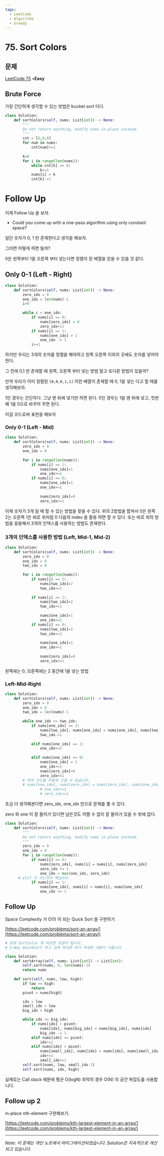 ```yaml
---
tags:
  - LeetCode
  - Algorithm
  - Greedy
---
```


# 75. Sort Colors

## 문제

[LeetCode 75](https://leetcode.com/problems/sort-colors/) •**Easy**

## Brute Force

가장 간단하게 생각할 수 있는 방법은 bucket sort 이다.

```python
class Solution:
    def sortColors(self, nums: List[int]) -> None:
        """
        Do not return anything, modify nums in-place instead.
        """
        cnt = [0,0,0]
        for num in nums:
            cnt[num]+=1
        
        k=0
        for i in range(len(nums)):
            while cnt[k] == 0:
                k+=1
            nums[i] = k
            cnt[k]-=1
```

# Follow Up

이제 Follow Up 을 보자.

- Could you come up with a one-pass algorithm using only constant space?

일단 숫자가 0, 1 만 존재한다고 생각을 해보자.

그러면 어떻게 하면 될까?

0은 왼쪽부터 1을 오른쪽 부터 넣는다면 정렬이 된 배열을 얻을 수 있을 것 같다.

## Only 0-1 (Left - Right)

```python
class Solution:
    def sortColors(self, nums: List[int]) -> None:
        zero_idx = 0
        one_idx = len(nums)-1
        i=0
        
        while i < one_idx:
            if nums[i] == 0:
                nums[zero_idx] = 0
                zero_idx+=1
            if nums[i] == 1:
                nums[one_idx] = 1
                one_idx -= 1
            i+=1
```

하지만 우리는 3개의 숫자를 정렬을 해야하고 왼쪽 오른쪽 이외의 곳에도 숫자를 넣어야 한다.

그 전에 0,1 만 존재할 때 왼쪽, 오른쪽 부터 넣는 방법 말고 또다른 방법이 있을까?

만약 우리가 이미 정렬된 `[0,0,0,1,1]` 이란 배열이 존재할 때 0, 1을 넣는 다고 할 때를 생각해보자.

1인 경우는 간단하다. 그냥 맨 뒤에 넣기만 하면 된다. 0인 경우는 1을 맨 뒤에 넣고, 첫번째 1을 0으로 바꾸어 주면 된다.

이걸 코드로써 표현을 해보자

### Only 0-1 (Left - Mid)

```python
class Solution:
    def sortColors(self, nums: List[int]) -> None:
        zero_idx = 0
        one_idx = 0
        
        for i in range(len(nums)):
            if nums[i] == 1:
                nums[one_idx]=1
                one_idx+=1
            if nums[i] == 0:
                nums[one_idx]=1
                one_idx+=1
                
                nums[zero_idx]=0
                zero_idx+=1
```

이제 숫자가 3개 일 때 할 수 있는 방법을 찾을 수 있다. 위의 2방법을 합쳐서 0은 왼쪽 2는 오른쪽 1은 바로 위처럼 0 다음의 index 을 활용 하면 할 수 있다. 또는 바로 위의 방법을 응용해서 3개의 인덱스를 사용하는 방법도 존재한다.

### 3개의 인덱스를 사용한 방법 (Left, Mid-1, Mid-2)

```python
class Solution:
    def sortColors(self, nums: List[int]) -> None:
        zero_idx = 0
        one_idx = 0
        two_idx = 0
        
        for i in range(len(nums)):
            if nums[i] == 2:
                nums[two_idx]=2
                two_idx+=1
                
            if nums[i] == 1:
                nums[two_idx]=2
                two_idx+=1
                
                nums[one_idx]=1
                one_idx+=1
            if nums[i] == 0:
                nums[two_idx]=2
                two_idx+=1
                
                nums[one_idx]=1
                one_idx+=1
                
                nums[zero_idx]=0
                zero_idx+=1
```

왼쪽에는 0, 오른쪽에는 2 중간에 1을 넣는 방법

### Left-Mid-Right

```python
class Solution:
    def sortColors(self, nums: List[int]) -> None:
        zero_idx = 0
        one_idx = 0
        two_idx = len(nums)-1
        
        while one_idx <= two_idx:
            if nums[one_idx] == 2:
                nums[two_idx], nums[one_idx] = nums[one_idx], nums[two_idx]
                two_idx-=1
            
            elif nums[one_idx] == 1:
                one_idx+=1
            
            elif nums[one_idx] == 0:
                nums[one_idx] = 1
                one_idx+=1
                nums[zero_idx]=0
                zero_idx+=1
        # 위의 코드를 이렇게 고칠 수 있습니다.
        # nums[one_idx], nums[zero_idx] = nums[zero_idx], nums[one_idx]
                # one_idx+=1
                # zero_idx+=1
```

조금 더 생각해본다면 zero_idx, one_idx 만으로 문제를 풀 수 있다.

zero 와 one 이 잘 들어가 있다면 남은것도 어쩔 수 없이 잘 들어가 있을 수 밖에 없다.

```python
class Solution:
    def sortColors(self, nums: List[int]) -> None:
        """
        Do not return anything, modify nums in-place instead.
        """
        zero_idx = 0
        one_idx = 0
        for i in range(len(nums)):
            if nums[i] == 0:
                nums[zero_idx], nums[i] = nums[i], nums[zero_idx]
                zero_idx += 1
                one_idx = max(one_idx, zero_idx)
      # elif 가 아닌것이 핵심이다.
            if nums[i] == 1:
                nums[one_idx], nums[i] = nums[i], nums[one_idx]
                one_idx += 1
```

## Follow Up

Space Complexity 가 O(1) 이 되는 Quick Sort 을 구현하기

[https://leetcode.com/problems/sort-an-array/](https://leetcode.com/problems/sort-an-array/)

```python
# 위의 SortColor 와 비슷한 모양이 됩니다.
# 3-Way QuickSort 라고 검색 하시면 보다 자세한 내용이 나옵니다.

class Solution:
    def sortArray(self, nums: List[int]) -> List[int]:
        self.sort(nums, 0, len(nums)-1)
        return nums
    
    def sort(self, nums, low, high):
        if low >= high: 
            return
        pivot = nums[high]

        idx = low
        small_idx = low
        big_idx = high

        while idx <= big_idx:
            if nums[idx] > pivot:
                nums[idx], nums[big_idx] = nums[big_idx], nums[idx]
                big_idx -= 1
            elif nums[idx] == pivot:
                idx+=1
            elif nums[idx] < pivot:
                nums[small_idx], nums[idx] = nums[idx], nums[small_idx]
                idx+=1
                small_idx+=1
        self.sort(nums, low, small_idx-1)
        self.sort(nums, idx, high)
```

실제로는 Call stack 때문에 평균 O(logN) 최악의 경우 O(N) 의 공간 복잡도를 사용합니다.

## Follow up 2

in-place nth-element 구현해보기.

[https://leetcode.com/problems/kth-largest-element-in-an-array/](https://leetcode.com/problems/kth-largest-element-in-an-array/)

---

*Note: 이 문제는 개인 노트에서 마이그레이션되었습니다. Solution은 지속적으로 개선되고 있습니다.*
